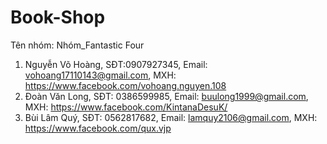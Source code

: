# Book-Shop
Tên nhóm: Nhóm_Fantastic Four

1. Nguyễn Võ Hoàng, SĐT:0907927345, Email: vohoang17110143@gmail.com, MXH: https://www.facebook.com/vohoang.nguyen.108
2. Đoàn Văn Long, SĐT: 0386599985, Email: buulong1999@gmail.com, MXH: https://www.facebook.com/KintanaDesuK/
3. Bùi Lâm Quý, SĐT: 0562817682, Email: lamquy2106@gmail.com, MXH: https://www.facebook.com/qux.vjp


